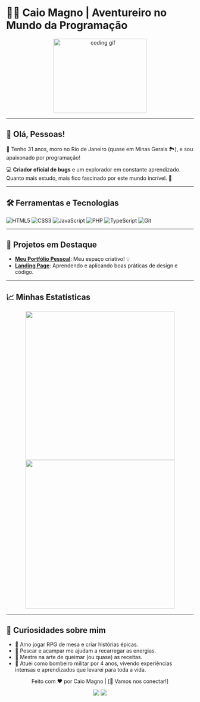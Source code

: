 # 🧑‍💻 Caio Magno | Aventureiro no Mundo da Programação
<div align="center">
  <img src=https://media3.giphy.com/media/v1.Y2lkPTc5MGI3NjExMHQybHN4Ymx1dXZhbHVjanBqZzhvcnEydG9nZjNnb2g3eWdwaWZubyZlcD12MV9pbnRlcm5hbF9naWZfYnlfaWQmY3Q9Zw/l2Je4xmwf83hxYwnu/giphy.webp width="250" height="200" alt="coding gif"/>
</div>

---

## 🌟 Olá, Pessoas!
👋 Tenho 31 anos, moro no Rio de Janeiro (quase em Minas Gerais 🏞️), e sou apaixonado por programação!  

💻 **Criador oficial de bugs** e um explorador em constante aprendizado. Quanto mais estudo, mais fico fascinado por este mundo incrível. 🚀

---

## 🛠️ Ferramentas e Tecnologias
![HTML5](https://img.shields.io/badge/-HTML5-E34F26?logo=html5&logoColor=white&style=flat)
![CSS3](https://img.shields.io/badge/-CSS3-1572B6?logo=css3&logoColor=white&style=flat)
![JavaScript](https://img.shields.io/badge/-JavaScript-F7DF1E?logo=javascript&logoColor=black&style=flat)
![PHP](https://img.shields.io/badge/-PHP-777BB4?logo=php&logoColor=white&style=flat)
![TypeScript](https://img.shields.io/badge/-TypeScript-3178C6?logo=typescript&logoColor=white&style=flat)
![Git](https://img.shields.io/badge/-Git-F05032?logo=git&logoColor=white&style=flat)

---

## 🌟 Projetos em Destaque
- **[Meu Portfólio Pessoal](https://github.com/CaioRMagno?tab=repositories)**: Meu espaço criativo! 💡  
- **[Landing Page](https://caiomagno.netlify.app)**: Aprendendo e aplicando boas práticas de design e código.

---

## 📈 Minhas Estatísticas
<div align="center">
  <img src="https://github-readme-stats.vercel.app/api?username=CaioRMagno&show_icons=true&theme=tokyonight" width="400">
  <img src="https://github-readme-streak-stats.herokuapp.com/?user=CaioRMagno&theme=tokyonight" width="400">
</div>


---

## 🎉 Curiosidades sobre mim
- 🎲 Amo jogar RPG de mesa e criar histórias épicas.  
- 🎣 Pescar e acampar me ajudam a recarregar as energias.  
- 🍳 Mestre na arte de queimar (ou quase) as receitas.  
- 🚒 Atuei como bombeiro militar por 4 anos, vivendo experiências intensas e aprendizados que levarei para toda a vida.  




<p align="center">
  Feito com ❤️ por Caio Magno | [💬 Vamos nos conectar!]
</p>

<div align="center">
  <a href="https://instagram.com/caiorl_" target="_blank"><img loading="lazy" src="https://img.shields.io/badge/-Instagram-%23E4405F?style=for-the-badge&logo=instagram&logoColor=white" target="_blank"></a>
  <a href="https://www.linkedin.com/in//caio-ferreira-865748163" target="_blank"><img loading="lazy" src="https://img.shields.io/badge/-LinkedIn-%230077B5?style=for-the-badge&logo=linkedin&logoColor=white" target="_blank"></a>   
</div>
